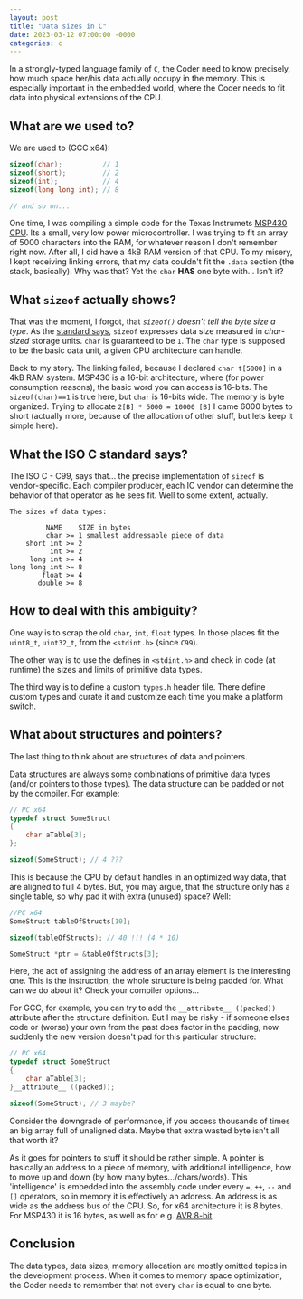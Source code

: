 ```yaml
---
layout: post
title: "Data sizes in C"
date: 2023-03-12 07:00:00 -0000
categories: c
---
```

In a strongly-typed language family of `C`, the Coder need to know precisely,
how much space her/his data actually occupy in the memory. This is especially important in 
the embedded world, where the Coder needs to fit data into physical extensions of the CPU.

## What are we used to?
We are used to (GCC x64):
```c
sizeof(char);          // 1
sizeof(short);         // 2
sizeof(int);           // 4
sizeof(long long int); // 8

// and so on...
```

One time, I was compiling a simple code for the Texas Instrumets 
[MSP430 CPU](https://en.wikipedia.org/wiki/TI_MSP430). Its a small, very low power microcontroller. 
I was trying to fit an array of 5000 characters into the RAM, for whatever reason I don't remember
right now. After all, I did have a 4kB RAM version of that CPU. To my misery, I kept receiving 
linking errors, that my data couldn't fit the `.data` section (the stack, basically). Why was that? Yet 
the `char` __HAS__ one byte with... Isn't it?

## What `sizeof` actually shows?
That was the moment, I forgot, that _`sizeof()` doesn't tell the byte size a type_. As the 
[standard says](https://en.wikipedia.org/wiki/Sizeof), `sizeof` expresses data size measured in _char-sized_
storage units. `char` is guaranteed to be `1`. The `char` type is supposed to be the basic data unit, a given
CPU architecture can handle.

Back to my story. The linking failed, because I declared `char t[5000]` in a 4kB RAM system. MSP430 is a
16-bit architecture, where (for power consumption reasons), the basic word you can access is 16-bits.
The `sizeof(char)==1` is true here, but `char` is 16-bits wide. The memory is byte organized. Trying to allocate
`2[B] * 5000 = 10000 [B]` I came 6000 bytes to short (actually more, because of the allocation of other stuff,
but lets keep it simple here).

## What the ISO C standard says?
The ISO C - C99, says that... the precise implementation of `sizeof` is vendor-specific. Each compiler producer,
each IC vendor can determine the behavior of that operator as he sees fit. Well to some extent, actually.
```shell
The sizes of data types:

         NAME    SIZE in bytes
         char >= 1 smallest addressable piece of data
    short int >= 2
          int >= 2
     long int >= 4
long long int >= 8
        float >= 4
	   double >= 8
```

## How to deal with this ambiguity?
One way is to scrap the old `char`, `int`, `float` types. In those places fit the `uint8_t`,
`uint32_t`,  from the `<stdint.h>` (since `C99`). 

The other way is to use the defines in `<stdint.h>` and check in code (at runtime) the sizes 
and limits of primitive data types.

The third way is to define a custom `types.h` header file. There define custom types 
and curate it and customize each time you make a platform switch.

## What about structures and pointers?
The last thing to think about are structures of data and pointers.

Data structures are always some combinations of primitive data types (and/or pointers to those types).
The data structure can be padded or not by the compiler. For example:

```c
// PC x64
typedef struct SomeStruct
{
	char aTable[3];
};

sizeof(SomeStruct); // 4 ???
```

This is because the CPU by default handles in an optimized way data, that are aligned to full 4 bytes.
But, you may argue, that the structure only has a single table, so why pad it with extra (unused) space?
Well:

```c
//PC x64
SomeStruct tableOfStructs[10];

sizeof(tableOfStructs); // 40 !!! (4 * 10)

SomeStruct *ptr = &tableOfStructs[3];
```

Here, the act of assigning the address of an array element is the interesting one. This is the instruction,
the whole structure is being padded for. What can we do about it? Check your compiler options...

For GCC, for example, you can try to add the `__attribute__ ((packed))` attribute after the structure 
definition. But I may be risky - if someone elses code or (worse) your own from the past does factor
in the padding, now suddenly the new version doesn't pad for this particular structure:

```c
// PC x64
typedef struct SomeStruct
{
	char aTable[3];
}__attribute__ ((packed));

sizeof(SomeStruct); // 3 maybe?
```

Consider the downgrade of performance, if you access thousands of times an big array full of unaligned data.
Maybe that extra wasted byte isn't all that worth it?

As it goes for pointers to stuff it should be rather simple. A pointer is basically an address to a piece of
memory, with additional intelligence, how to move up and down (by how many bytes.../chars/words). This
'intelligence' is embedded into the assembly code under every `=`, `++`, `--` and `[]` operators, so in memory
it is effectively an address. An address is as wide as the address bus of the CPU. So, for x64 architecture
it is 8 bytes. For MSP430 it is 16 bytes, as well as for e.g. 
[AVR 8-bit](https://en.wikipedia.org/wiki/AVR_microcontrollers).

## Conclusion
The data types, data sizes, memory allocation are mostly omitted topics in the development process. When it
comes to memory space optimization, the Coder needs to remember that not every `char` is equal to one byte.